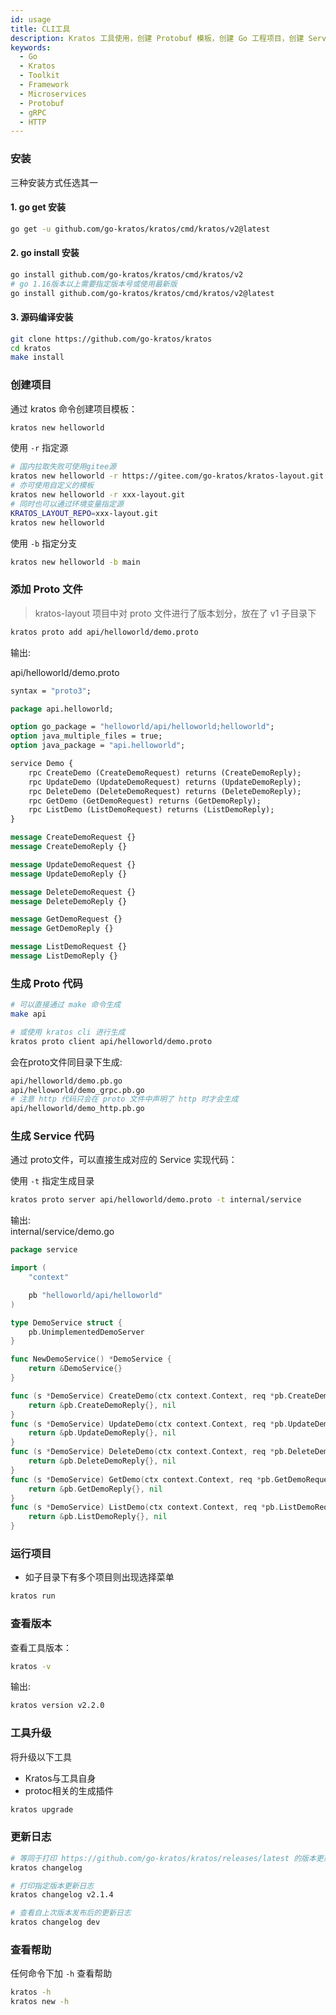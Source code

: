 ```yaml
---
id: usage
title: CLI工具
description: Kratos 工具使用，创建 Protobuf 模板，创建 Go 工程项目，创建 Service 模板
keywords:
  - Go 
  - Kratos
  - Toolkit
  - Framework
  - Microservices
  - Protobuf
  - gRPC
  - HTTP
---
```


### 安装
三种安装方式任选其一
#### 1. go get 安装
```bash
go get -u github.com/go-kratos/kratos/cmd/kratos/v2@latest
```
#### 2. go install 安装
```bash
go install github.com/go-kratos/kratos/cmd/kratos/v2
# go 1.16版本以上需要指定版本号或使用最新版
go install github.com/go-kratos/kratos/cmd/kratos/v2@latest
```
#### 3. 源码编译安装
```bash
git clone https://github.com/go-kratos/kratos
cd kratos
make install
```



### 创建项目
通过 kratos 命令创建项目模板：
```bash
kratos new helloworld
```
使用 `-r` 指定源
```bash
# 国内拉取失败可使用gitee源
kratos new helloworld -r https://gitee.com/go-kratos/kratos-layout.git
# 亦可使用自定义的模板
kratos new helloworld -r xxx-layout.git
# 同时也可以通过环境变量指定源
KRATOS_LAYOUT_REPO=xxx-layout.git
kratos new helloworld
```
使用 `-b` 指定分支
```bash
kratos new helloworld -b main
```



### 添加 Proto 文件
> kratos-layout 项目中对 proto 文件进行了版本划分，放在了 v1 子目录下

```bash
kratos proto add api/helloworld/demo.proto
```
输出:

api/helloworld/demo.proto

```protobuf
syntax = "proto3";

package api.helloworld;

option go_package = "helloworld/api/helloworld;helloworld";
option java_multiple_files = true;
option java_package = "api.helloworld";

service Demo {
	rpc CreateDemo (CreateDemoRequest) returns (CreateDemoReply);
	rpc UpdateDemo (UpdateDemoRequest) returns (UpdateDemoReply);
	rpc DeleteDemo (DeleteDemoRequest) returns (DeleteDemoReply);
	rpc GetDemo (GetDemoRequest) returns (GetDemoReply);
	rpc ListDemo (ListDemoRequest) returns (ListDemoReply);
}

message CreateDemoRequest {}
message CreateDemoReply {}

message UpdateDemoRequest {}
message UpdateDemoReply {}

message DeleteDemoRequest {}
message DeleteDemoReply {}

message GetDemoRequest {}
message GetDemoReply {}

message ListDemoRequest {}
message ListDemoReply {}
```

### 生成 Proto 代码
```bash
# 可以直接通过 make 命令生成
make api

# 或使用 kratos cli 进行生成
kratos proto client api/helloworld/demo.proto
```
会在proto文件同目录下生成:
```bash
api/helloworld/demo.pb.go
api/helloworld/demo_grpc.pb.go
# 注意 http 代码只会在 proto 文件中声明了 http 时才会生成
api/helloworld/demo_http.pb.go
```

### 生成 Service 代码

通过 proto文件，可以直接生成对应的 Service 实现代码：

使用 `-t` 指定生成目录
```bash
kratos proto server api/helloworld/demo.proto -t internal/service
```


输出:  
internal/service/demo.go

```go
package service

import (
	"context"

	pb "helloworld/api/helloworld"
)

type DemoService struct {
	pb.UnimplementedDemoServer
}

func NewDemoService() *DemoService {
	return &DemoService{}
}

func (s *DemoService) CreateDemo(ctx context.Context, req *pb.CreateDemoRequest) (*pb.CreateDemoReply, error) {
	return &pb.CreateDemoReply{}, nil
}
func (s *DemoService) UpdateDemo(ctx context.Context, req *pb.UpdateDemoRequest) (*pb.UpdateDemoReply, error) {
	return &pb.UpdateDemoReply{}, nil
}
func (s *DemoService) DeleteDemo(ctx context.Context, req *pb.DeleteDemoRequest) (*pb.DeleteDemoReply, error) {
	return &pb.DeleteDemoReply{}, nil
}
func (s *DemoService) GetDemo(ctx context.Context, req *pb.GetDemoRequest) (*pb.GetDemoReply, error) {
	return &pb.GetDemoReply{}, nil
}
func (s *DemoService) ListDemo(ctx context.Context, req *pb.ListDemoRequest) (*pb.ListDemoReply, error) {
	return &pb.ListDemoReply{}, nil
}
```

### 运行项目
- 如子目录下有多个项目则出现选择菜单
```bash
kratos run 
```

### 查看版本
查看工具版本：
```bash
kratos -v
```
输出:
```bash
kratos version v2.2.0
```

### 工具升级
将升级以下工具
- Kratos与工具自身
- protoc相关的生成插件
```bash
kratos upgrade
```

### 更新日志
```bash
# 等同于打印 https://github.com/go-kratos/kratos/releases/latest 的版本更新日志
kratos changelog

# 打印指定版本更新日志
kratos changelog v2.1.4

# 查看自上次版本发布后的更新日志
kratos changelog dev
```

### 查看帮助
任何命令下加 ` -h ` 查看帮助
```bash
kratos -h
kratos new -h
```
